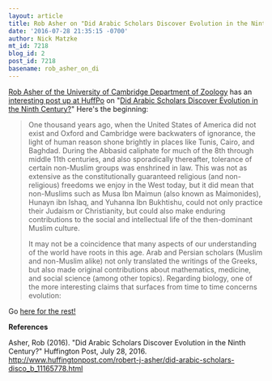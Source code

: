 ```yaml
---
layout: article
title: Rob Asher on "Did Arabic Scholars Discover Evolution in the Ninth Century?"
date: '2016-07-28 21:35:15 -0700'
author: Nick Matzke
mt_id: 7218
blog_id: 2
post_id: 7218
basename: rob_asher_on_di
---
```

[Rob Asher of the University of Cambridge Department of Zoology](http://www.zoo.cam.ac.uk/directory/robert-asher) has an [interesting post up at HuffPo](http://www.huffingtonpost.com/robert-j-asher/did-arabic-scholars-disco_b_11165778.html) on "[Did Arabic Scholars Discover Evolution in the Ninth Century?](http://www.huffingtonpost.com/robert-j-asher/did-arabic-scholars-disco_b_11165778.html)"  Here's the beginning:

> One thousand years ago, when the United States of America did not exist and Oxford and Cambridge were backwaters of ignorance, the light of human reason shone brightly in places like Tunis, Cairo, and Baghdad. During the Abbasid caliphate for much of the 8th through middle 11th centuries, and also sporadically thereafter, tolerance of certain non-Muslim groups was enshrined in law. This was not as extensive as the constitutionally guaranteed religious (and non-religious) freedoms we enjoy in the West today, but it did mean that non-Muslims such as Musa Ibn Maimun (also known as Maimonides), Hunayn ibn Ishaq, and Yuhanna Ibn Bukhtishu, could not only practice their Judaism or Christianity, but could also make enduring contributions to the social and intellectual life of the then-dominant Muslim culture.
> 
> It may not be a coincidence that many aspects of our understanding of the world have roots in this age. Arab and Persian scholars (Muslim and non-Muslim alike) not only translated the writings of the Greeks, but also made original contributions about mathematics, medicine, and social science (among other topics). Regarding biology, one of the more interesting claims that surfaces from time to time concerns evolution:

Go [here for the rest!](http://www.huffingtonpost.com/robert-j-asher/did-arabic-scholars-disco_b_11165778.html)

**References**

Asher, Rob (2016). "Did Arabic Scholars Discover Evolution in the Ninth Century?" Huffington Post, July 28, 2016.
http://www.huffingtonpost.com/robert-j-asher/did-arabic-scholars-disco_b_11165778.html
